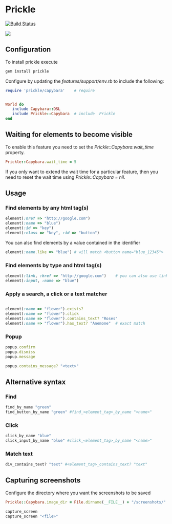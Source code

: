 # Prickle

[![Build Status](https://secure.travis-ci.org/ExtractMethod/prickle.png)](http://travis-ci.org/ExtractMethod/prickle)

![](http://github.com/despo/prickle/raw/master/prickle.png)

## Configuration

To install prickle execute

```ruby
gem install prickle
```

Configure by updating the *features/support/env.rb* to include the following:

```ruby
require 'prickle/capybara'    # require


World do
   include Capybara::DSL
   include Prickle::Capybara  # include  Prickle
end
```

## Waiting for elements to become visible

To enable this feature you need to set the *Prickle::Capybara.wait_time* property.

```ruby
Prickle::Capybara.wait_time = 5
```

If you only want to extend the wait time for a particular feature, then you need to reset the wait time using *Prickle::Capybara = nil*.

## Usage

### Find elements by any html tag(s)

```ruby
element(:href => "http://google.com")
element(:name => "blue")
element(:id => "key")
element(:class => "key", :id => "button")
```

You can also find elements by a value contained in the identifier

```ruby
element(:name.like => "blue") # will match <button name="blue_12345">
```

### Find elements by type and html tag(s)

```ruby
element(:link, :href => "http://google.com")    # you can also use link and paragraph (instead of a and p)
element(:input, :name => "blue")
```

### Apply a search, a click or a text matcher

```ruby

element(:name => "flower").exists?
element(:name => "flower").click
element(:name => "flower").contains_text? "Roses"
element(:name => "flower").has_text? "Anemone"  # exact match
```

### Popup

```ruby
popup.confirm
popup.dismiss
popup.message

popup.contains_message? "<text>"
```

## Alternative syntax

### Find

```ruby
find_by_name "green"
find_button_by_name "green" #find_<element_tag>_by_name "<name>"
```

### Click

```ruby
click_by_name "blue"
click_input_by_name "blue" #click_<element_tag>_by_name "<name>"
```

### Match text

```ruby
div_contains_text? "text" #<element_tag>_contains_text? "text"
```

## Capturing screenshots

Configure the directory where you want the screenshots to be saved

```ruby
Prickle::Capybara.image_dir = File.dirname(__FILE__) + "/screenshots/"
```

```ruby
capture_screen
capture_screen "<file>"
```

